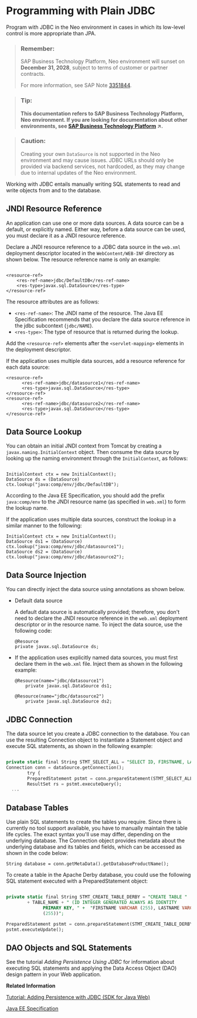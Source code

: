 <!-- loioe79cfef4bb57101494cde44e48426511 -->

# Programming with Plain JDBC

Program with JDBC in the Neo environment in cases in which its low-level control is more appropriate than JPA.

> ### Remember:  
> SAP Business Technology Platform, Neo environment will sunset on **December 31, 2028**, subject to terms of customer or partner contracts.
> 
> For more information, see SAP Note [3351844](https://me.sap.com/notes/3351844).

> ### Tip:  
> **This documentation refers to SAP Business Technology Platform, Neo environment. If you are looking for documentation about other environments, see [SAP Business Technology Platform](https://help.sap.com/viewer/65de2977205c403bbc107264b8eccf4b/Cloud/en-US/6a2c1ab5a31b4ed9a2ce17a5329e1dd8.html "SAP Business Technology Platform (SAP BTP) is an integrated offering comprised of the following technology portfolios: application development; process automation; integration; data, analytics, and enterprise planning; artificial intelligence. The platform offers users the ability to turn data into business value, compose end-to-end business processes, connect entire IT landscapes, and personalize, build and extend SAP applications. This reduces the overall total cost of ownership maintaining SAP landscapes and third-party software across end-to-end business processes.") :arrow_upper_right:.**



> ### Caution:  
> Creating your own `DataSource` is not supported in the Neo environment and may cause issues. JDBC URLs should only be provided via backend services, not hardcoded, as they may change due to internal updates of the Neo environment.

Working with JDBC entails manually writing SQL statements to read and write objects from and to the database.



<a name="loioe79cfef4bb57101494cde44e48426511__section_N10050_N10013_N10001"/>

## JNDI Resource Reference

An application can use one or more data sources. A data source can be a default, or explicitly named. Either way, before a data source can be used, you must declare it as a JNDI resource reference.

Declare a JNDI resource reference to a JDBC data source in the `web.xml` deployment descriptor located in the `WebContent/WEB-INF` directory as shown below. The resource reference name is only an example:

```

<resource-ref>
    <res-ref-name>jdbc/DefaultDB</res-ref-name>
    <res-type>javax.sql.DataSource</res-type>
</resource-ref>

```

The resource attributes are as follows:

-   `<res-ref-name>`: The JNDI name of the resource. The Java EE Specification recommends that you declare the data source reference in the jdbc subcontext \(`jdbc/NAME`\).
-   `<res-type>`: The type of resource that is returned during the lookup.

Add the `<resource-ref>` elements after the `<servlet-mapping>` elements in the deployment descriptor.

If the application uses multiple data sources, add a resource reference for each data source:

```
<resource-ref>
      <res-ref-name>jdbc/datasource1</res-ref-name>
      <res-type>javax.sql.DataSource</res-type>
</resource-ref>
<resource-ref>
      <res-ref-name>jdbc/datasource2</res-ref-name>
      <res-type>javax.sql.DataSource</res-type>
</resource-ref>
```



## Data Source Lookup

You can obtain an initial JNDI context from Tomcat by creating a `javax.naming.InitialContext` object. Then consume the data source by looking up the naming environment through the `InitialContext`, as follows:

```

InitialContext ctx = new InitialContext();
DataSource ds = (DataSource) ctx.lookup("java:comp/env/jdbc/DefaultDB");

```

According to the Java EE Specification, you should add the prefix `java:comp/env` to the JNDI resource name \(as specified in `web.xml`\) to form the lookup name.

If the application uses multiple data sources, construct the lookup in a similar manner to the following:

```
InitialContext ctx = new InitialContext();
DataSource ds1 = (DataSource) ctx.lookup("java:comp/env/jdbc/datasource1");
DataSource ds2 = (DataSource) ctx.lookup("java:comp/env/jdbc/datasource2");
```



<a name="loioe79cfef4bb57101494cde44e48426511__section_N10036_N10013_N10001"/>

## Data Source Injection

You can directly inject the data source using annotations as shown below.

-   Default data source

    A default data source is automatically provided; therefore, you don't need to declare the JNDI resource reference in the `web.xml` deployment descriptor or in the resource name. To inject the data source, use the following code:

    ```
    @Resource
    private javax.sql.DataSource ds;
    ```

-   If the application uses explicitly named data sources, you must first declare them in the `web.xml` file. Inject them as shown in the following example:

    ```
    @Resource(name="jdbc/datasource1")
        private javax.sql.DataSource ds1;
    
    @Resource(name="jdbc/datasource2")
        private javax.sql.DataSource ds2;
    ```




<a name="loioe79cfef4bb57101494cde44e48426511__section_2F4125C829D8448E9A85A07400DE59D2"/>

## JDBC Connection

The data source let you create a JDBC connection to the database. You can use the resulting Connection object to instantiate a Statement object and execute SQL statements, as shown in the following example:

```sql

private static final String STMT_SELECT_ALL = "SELECT ID, FIRSTNAME, LASTNAME FROM " + TABLE_NAME;
Connection conn = dataSource.getConnection();
		try {
        PreparedStatement pstmt = conn.prepareStatement(STMT_SELECT_ALL);
        ResultSet rs = pstmt.executeQuery();
  ...

```



<a name="loioe79cfef4bb57101494cde44e48426511__section_3134F8B86E2D4F17A171C1981DD87D42"/>

## Database Tables

Use plain SQL statements to create the tables you require. Since there is currently no tool support available, you have to manually maintain the table life cycles. The exact syntax you'll use may differ, depending on the underlying database. The Connection object provides metadata about the underlying database and its tables and fields, which can be accessed as shown in the code below:

```
String database = conn.getMetaData().getDatabaseProductName();

```

To create a table in the Apache Derby database, you could use the following SQL statement executed with a PreparedStatement object:

```sql

private static final String STMT_CREATE_TABLE_DERBY = "CREATE TABLE "
		+ TABLE_NAME + " (ID INTEGER GENERATED ALWAYS AS IDENTITY
              PRIMARY KEY, " +  "FIRSTNAME VARCHAR (255), LASTNAME VARCHAR
              (255))";

PreparedStatement pstmt = conn.prepareStatement(STMT_CREATE_TABLE_DERBY);
pstmt.executeUpdate();

```



<a name="loioe79cfef4bb57101494cde44e48426511__section_40BF49691D004648A51F3728BAC85DBD"/>

## DAO Objects and SQL Statements

See the tutorial *Adding Persistence Using JDBC* for information about executing SQL statements and applying the Data Access Object \(DAO\) design pattern in your Web application.

**Related Information**  


[Tutorial: Adding Persistence with JDBC \(SDK for Java Web\)](tutorial-adding-persistence-with-jdbc-sdk-for-java-web-e4c5285.md#loioe4c52854bb571014aeb88753d0dad158 "Use JDBC to persist data in a simple Java EE web application that manages a list of persons.")

[Java EE Specification](https://jcp.org/aboutJava/communityprocess/final/jsr244/index.html)

